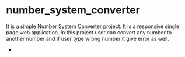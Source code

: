 # number_system_converter
It is a simple Number System Converter project. It is a responsive single page web application.
In this project user can convert any number to another number and if user type wrong number it give error as well.

* 
